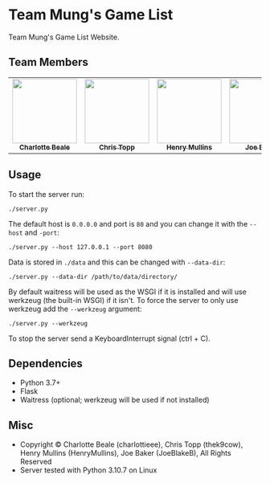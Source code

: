 # Team Mung's Game List

Team Mung's Game List Website.

## Team Members

<table>
<tr>
<td align="center"><a href="https://github.com/charlottieee"><img src="https://avatars.githubusercontent.com/u/105317117?v=4" width="128px;" alt=""/><br /><sub><b>Charlotte Beale</b></sub></a><br /></td>
<td align="center"><a href="https://github.com/thek9cow"><img src="https://avatars.githubusercontent.com/u/91023673?v=4" width="128px;" alt=""/><br /><sub><b>Chris Topp</b></sub></a><br /></td>
<td align="center"><a href="https://github.com/HenryMullins"><img src="https://avatars.githubusercontent.com/u/90117117?v=4" width="128px;" alt=""/><br /><sub><b>Henry Mullins</b></sub></a><br /></td>
<td align="center"><a href="https://github.com/JoeBlakeB"><img src="https://avatars.githubusercontent.com/u/34925002?v=4" width="128px;" alt=""/><br /><sub><b>Joe Baker</b></sub></a><br /></td>
</tr>
<table>

## Usage

To start the server run:

`./server.py`

The default host is `0.0.0.0` and port is `80` and you can change it with the `--host` and `-port`:

`./server.py --host 127.0.0.1 --port 8080`

Data is stored in `./data` and this can be changed with `--data-dir`:

`./server.py --data-dir /path/to/data/directory/`

By default waitress will be used as the WSGI if it is installed and will use werkzeug (the built-in WSGI) if it isn't. To force the server to only use werkzeug add the `--werkzeug` argument:

`./server.py --werkzeug`

To stop the server send a KeyboardInterrupt signal (ctrl + C).

## Dependencies

- Python 3.7+
- Flask
- Waitress (optional; werkzeug will be used if not installed)

## Misc

- Copyright © Charlotte Beale (charlottieee), Chris Topp (thek9cow), Henry Mullins (HenryMullins), Joe Baker (JoeBlakeB), All Rights Reserved
- Server tested with Python 3.10.7 on Linux
